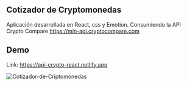 ## Cotizador de Cryptomonedas

Aplicación desarrollada en React, css y Emotion. Consumiendo la API Crypto Compare https://min-api.cryptocompare.com

## Demo

Link: https://api-crypto-react.netlify.app 

<img src="https://i.ibb.co/v3P3KN2/Cotizador-de-Criptomonedas.png" alt="Cotizador-de-Criptomonedas" border="0">
